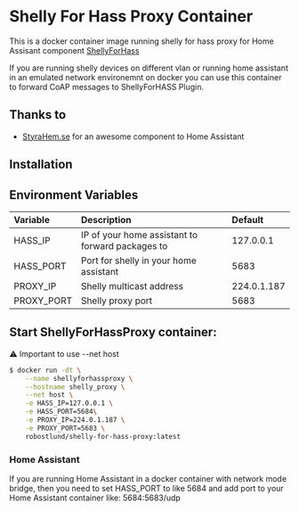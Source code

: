 # Shelly For Hass Proxy Container
This is a docker container image running shelly for hass proxy for Home Assisant component [ShellyForHass](https://github.com/StyraHem/ShellyForHASS)

If you are running shelly devices on different vlan or running home assistant in an emulated network environemnt on docker you can use this container to forward CoAP messages to ShellyForHASS Plugin.

## Thanks to
- [StyraHem.se](https://www.styrahem.se/c/126/shelly) for an awesome component to Home Assistant

## Installation

## Environment Variables
| Variable | Description | Default |
| :--- | :--- | :---  |
| HASS_IP | IP of your home assistant to forward packages to | 127.0.0.1 |
| HASS_PORT | Port for shelly in your home assistant | 5683|
| PROXY_IP | Shelly multicast address | 224.0.1.187 |
| PROXY_PORT | Shelly proxy port | 5683 |

## Start ShellyForHassProxy container:
:warning: Important to use --net host

```sh
$ docker run -dt \
    --name shellyforhassproxy \
    --hostname shelly_proxy \
    --net host \
    -e HASS_IP=127.0.0.1 \
    -e HASS_PORT=5684\
    -e PROXY_IP=224.0.1.187 \
    -e PROXY_PORT=5683 \
    robostlund/shelly-for-hass-proxy:latest
```

### Home Assistant
If you are running Home Assistant in a docker container with network mode bridge, then you need to set HASS_PORT to like 5684 and add port to your Home Assistant container like: 5684:5683/udp